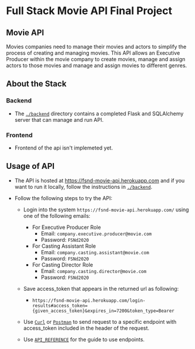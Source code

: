 # Full Stack Movie API Final Project

## Movie API

Movies companies need to manage their movies and actors to simplify the process of creating and managing movies.
This API allows an Executive Producer within the movie company to create movies, manage and assign actors to those movies and manage and assign movies to different genres.  

## About the Stack

### Backend

- The [`./backend`](./backend) directory contains a completed Flask and SQLAlchemy server that can manage and run API. 

### Frontend

- Frontend of the api isn't implemeted yet.


## Usage of API
- The API is hosted at https://fsnd-movie-api.herokuapp.com and if you want to run it locally, follow the instructions in [`./backend`](./backend/README.md).

- Follow the following steps to try the API:
    - Login into the system `https://fsnd-movie-api.herokuapp.com/` using one of the following emails:
        - For Executive Producer Role
            - Email: `company.executive.producer@movie.com`
            - Password: `FSNd2020` 
        - For Casting Assistant Role
            - Email: `company.casting.assistant@movie.com`
            - Password: `FSNd2020`
        - For Casting Director Role
            - Email: `company.casting.director@movie.com`
            - Password: `FSNd2020`
    
    -  Save access_token that appears in the returned url as following:
        - `https://fsnd-movie-api.herokuapp.com/login-results#access_token={given_access_token}&expires_in=7200&token_type=Bearer`
    
    - Use [`Curl`](https://curl.haxx.se/) or [`Postman`](https://www.postman.com/) to send request to a specific endpoint with access_token included in the header of the request.

    - Use [`API_REFERENCE`](./backend/API_reference.md) for the guide to use endpoints.
